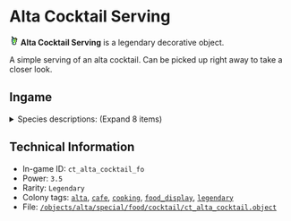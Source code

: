 # Alta Cocktail Serving

<img src="https://raw.githubusercontent.com/Ceterai/Enternia/main/objects/alta/special/food/cocktail/icon.png" alt="Alta Cocktail Serving icon" loading="lazy" height=16px width="auto" /> **Alta Cocktail Serving** is a legendary decorative object.

A simple serving of an alta cocktail. Can be picked up right away to take a closer look.

## Ingame

<details markdown="1"><summary>Species descriptions: (Expand 8 items)</summary>

- Alta: Oa-a, a cocktail! I wonder which one it is~
- Apex: A likely sweet cocktail in a bowl. Should I take it?
- Avian: Ooh, a tasty cocktail! I bet it tastes just as good as it looks. Only one way to find out!
- Floran: A cocktail. Floran shell enjoy itsss sswetnesss!
- Glitch: Hungry. I should give this cocktail a taste.
- Human: Oh, this looks tasty! I think I should try it. Just a bit.
- Hylotl: What a wonderful culinary miracle! I wonder if I could claim it.
- Novakid: This goodness is smellin' very nice!

</details>

## Technical Information

- In-game ID: `ct_alta_cocktail_fo`
- Power: `3.5`
- Rarity: `Legendary`
- Colony tags: [`alta`](https://ceterai.github.io/MyEnternia/Wiki/Tags/Alta), [`cafe`](https://ceterai.github.io/MyEnternia/Wiki/Tags/Cafe), [`cooking`](https://ceterai.github.io/MyEnternia/Wiki/Tags/Cooking), [`food_display`](https://ceterai.github.io/MyEnternia/Wiki/Tags/FoodDisplay), [`legendary`](https://ceterai.github.io/MyEnternia/Wiki/Tags/Legendary)
- File: [`/objects/alta/special/food/cocktail/ct_alta_cocktail.object`](https://github.com/Ceterai/Enternia/blob/main/objects/alta/special/food/cocktail/ct_alta_cocktail.object)

